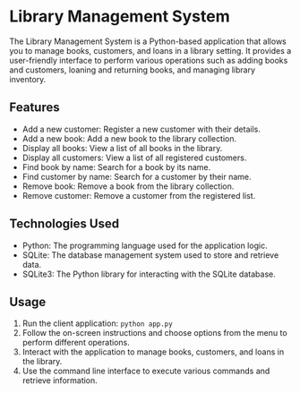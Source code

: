 # Library Management System

The Library Management System is a Python-based application that allows you to manage books, customers, and loans in a library setting. It provides a user-friendly interface to perform various operations such as adding books and customers, loaning and returning books, and managing library inventory.

## Features

- Add a new customer: Register a new customer with their details.
- Add a new book: Add a new book to the library collection.
- Display all books: View a list of all books in the library.
- Display all customers: View a list of all registered customers.
- Find book by name: Search for a book by its name.
- Find customer by name: Search for a customer by their name.
- Remove book: Remove a book from the library collection.
- Remove customer: Remove a customer from the registered list.

## Technologies Used

- Python: The programming language used for the application logic.
- SQLite: The database management system used to store and retrieve data.
- SQLite3: The Python library for interacting with the SQLite database.


## Usage

1. Run the client application: `python app.py`
2. Follow the on-screen instructions and choose options from the menu to perform different operations.
3. Interact with the application to manage books, customers, and loans in the library.
4. Use the command line interface to execute various commands and retrieve information.





